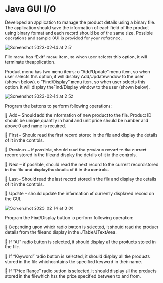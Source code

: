 # Java GUI I/O

Developed an application to manage the product details using a binary file. The application should save the information of each field of the product using binary format and each record should be of the same size. Possible operations and sample GUI is provided for your reference.

![Screenshot 2023-02-14 at 2 51](https://user-images.githubusercontent.com/16309069/218847546-b94e7847-b541-412e-8b78-1a4b52c41890.png)

  File menu has “Exit” menu item, so when user selects this option, it will terminate theapplication.
  
  Product menu has two menu items:
  o “Add/Update” menu item, so when user selects this option, it will display Add/Updatewindow to the user (shown below).
  o “Find/Display” menu item, so when user selects this option, it will display theFind/Display window to the user (shown below).
  
 ![Screenshot 2023-02-14 at 2 52](https://user-images.githubusercontent.com/16309069/218847840-8225ba2f-eb16-40ea-8b26-4d759602ae72.png)
    
Program the buttons to perform following operations:

 Add – Should add the information of new product to the file. Product ID should be unique,quantity in hand and unit price should be number and above 0       and name is required. 

 First – Should read the first record stored in the file and display the details of it in the controls.

 Previous – if possible, should read the previous record to the current record stored in the fileand display the details of it in the controls.

 Next – if possible, should read the next record to the current record stored in the file and displaythe details of it in the controls.

 Last – Should read the last record stored in the file and display the details of it in the controls.

 Update – should update the information of currently displayed record on the GUI.
      
![Screenshot 2023-02-14 at 3 00](https://user-images.githubusercontent.com/16309069/218848432-4c89a646-8df3-4309-923e-3cd6fea4df0d.png)

Program the Find/Display button to perform following operation:

 Depending upon which radio button is selected, it should read the product details from the fileand display in the JTable/JTextArea.

 If “All” radio button is selected, it should display all the products stored in the file. 

 If “Keyword” radio button is selected, it should display all the products stored in the file whichcontains the specified keyword in their name.

 If “Price Range” radio button is selected, it should display all the products stored in the filewhich has the price specified between to and from.

